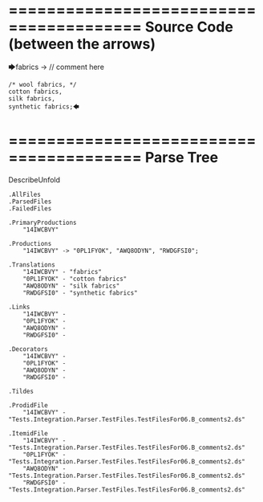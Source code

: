 ========================================
Source Code (between the arrows)
========================================

🡆fabrics -> // comment here

    /* wool fabrics, */
    cotton fabrics,
    silk fabrics,
    synthetic fabrics;🡄

========================================
Parse Tree
========================================
DescribeUnfold

    .AllFiles
    .ParsedFiles
    .FailedFiles

    .PrimaryProductions
        "14IWCBVY" 

    .Productions
        "14IWCBVY" -> "0PL1FYOK", "AWQ8ODYN", "RWDGFSI0";

    .Translations
        "14IWCBVY" - "fabrics"
        "0PL1FYOK" - "cotton fabrics"
        "AWQ8ODYN" - "silk fabrics"
        "RWDGFSI0" - "synthetic fabrics"

    .Links
        "14IWCBVY" - 
        "0PL1FYOK" - 
        "AWQ8ODYN" - 
        "RWDGFSI0" - 

    .Decorators
        "14IWCBVY" - 
        "0PL1FYOK" - 
        "AWQ8ODYN" - 
        "RWDGFSI0" - 

    .Tildes

    .ProdidFile
        "14IWCBVY" - "Tests.Integration.Parser.TestFiles.TestFilesFor06.B_comments2.ds"

    .ItemidFile
        "14IWCBVY" - "Tests.Integration.Parser.TestFiles.TestFilesFor06.B_comments2.ds"
        "0PL1FYOK" - "Tests.Integration.Parser.TestFiles.TestFilesFor06.B_comments2.ds"
        "AWQ8ODYN" - "Tests.Integration.Parser.TestFiles.TestFilesFor06.B_comments2.ds"
        "RWDGFSI0" - "Tests.Integration.Parser.TestFiles.TestFilesFor06.B_comments2.ds"


